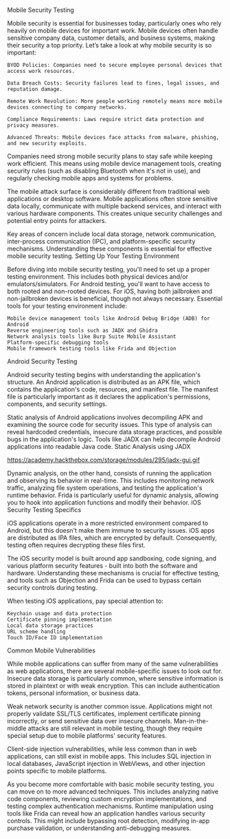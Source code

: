 Mobile Security Testing

Mobile security is essential for businesses today, particularly ones who rely heavily on mobile devices for important work. Mobile devices often handle sensitive company data, customer details, and business systems, making their security a top priority. Let’s take a look at why mobile security is so important:

    BYOD Policies: Companies need to secure employee personal devices that access work resources.

    Data Breach Costs: Security failures lead to fines, legal issues, and reputation damage.

    Remote Work Revolution: More people working remotely means more mobile devices connecting to company networks.

    Compliance Requirements: Laws require strict data protection and privacy measures.

    Advanced Threats: Mobile devices face attacks from malware, phishing, and new security exploits.

Companies need strong mobile security plans to stay safe while keeping work efficient. This means using mobile device management tools, creating security rules (such as disabling Bluetooth when it's not in use), and regularly checking mobile apps and systems for problems.

The mobile attack surface is considerably different from traditional web applications or desktop software. Mobile applications often store sensitive data locally, communicate with multiple backend services, and interact with various hardware components. This creates unique security challenges and potential entry points for attackers.

Key areas of concern include local data storage, network communication, inter-process communication (IPC), and platform-specific security mechanisms. Understanding these components is essential for effective mobile security testing.
Setting Up Your Testing Environment

Before diving into mobile security testing, you'll need to set up a proper testing environment. This includes both physical devices and/or emulators/simulators. For Android testing, you'll want to have access to both rooted and non-rooted devices. For iOS, having both jailbroken and non-jailbroken devices is beneficial, though not always necessary. Essential tools for your testing environment include:

    Mobile device management tools like Android Debug Bridge (ADB) for Android
    Reverse engineering tools such as JADX and Ghidra
    Network analysis tools like Burp Suite Mobile Assistant
    Platform-specific debugging tools
    Mobile framework testing tools like Frida and Objection

Android Security Testing

Android security testing begins with understanding the application's structure. An Android application is distributed as an APK file, which contains the application's code, resources, and manifest file. The manifest file is particularly important as it declares the application's permissions, components, and security settings.

Static analysis of Android applications involves decompiling APK and examining the source code for security issues. This type of analysis can reveal hardcoded credentials, insecure data storage practices, and possible bugs in the application's logic. Tools like JADX can help decompile Android applications into readable Java code.
Static Analysis using JADX

https://academy.hackthebox.com/storage/modules/295/jadx-gui.gif

Dynamic analysis, on the other hand, consists of running the application and observing its behavior in real-time. This includes monitoring network traffic, analyzing file system operations, and testing the application's runtime behavior. Frida is particularly useful for dynamic analysis, allowing you to hook into application functions and modify their behavior.
iOS Security Testing Specifics

iOS applications operate in a more restricted environment compared to Android, but this doesn't make them immune to security issues. iOS apps are distributed as IPA files, which are encrypted by default. Consequently, testing often requires decrypting these files first.

The iOS security model is built around app sandboxing, code signing, and various platform security features - built into both the software and hardware. Understanding these mechanisms is crucial for effective testing, and tools such as Objection and Frida can be used to bypass certain security controls during testing.

When testing iOS applications, pay special attention to:

    Keychain usage and data protection
    Certificate pinning implementation
    Local data storage practices
    URL scheme handling
    Touch ID/Face ID implementation

Common Mobile Vulnerabilities

While mobile applications can suffer from many of the same vulnerabilities as web applications, there are several mobile-specific issues to look out for. Insecure data storage is particularly common, where sensitive information is stored in plaintext or with weak encryption. This can include authentication tokens, personal information, or business data.

Weak network security is another common issue. Applications might not properly validate SSL/TLS certificates, implement certificate pinning incorrectly, or send sensitive data over insecure channels. Man-in-the-middle attacks are still relevant in mobile testing, though they require special setup due to mobile platforms' security features.

Client-side injection vulnerabilities, while less common than in web applications, can still exist in mobile apps. This includes SQL injection in local databases, JavaScript injection in WebViews, and other injection points specific to mobile platforms.

As you become more comfortable with basic mobile security testing, you can move on to more advanced techniques. This includes analyzing native code components, reviewing custom encryption implementations, and testing complex authentication mechanisms. Runtime manipulation using tools like Frida can reveal how an application handles various security controls. This might include bypassing root detection, modifying in-app purchase validation, or understanding anti-debugging measures.

